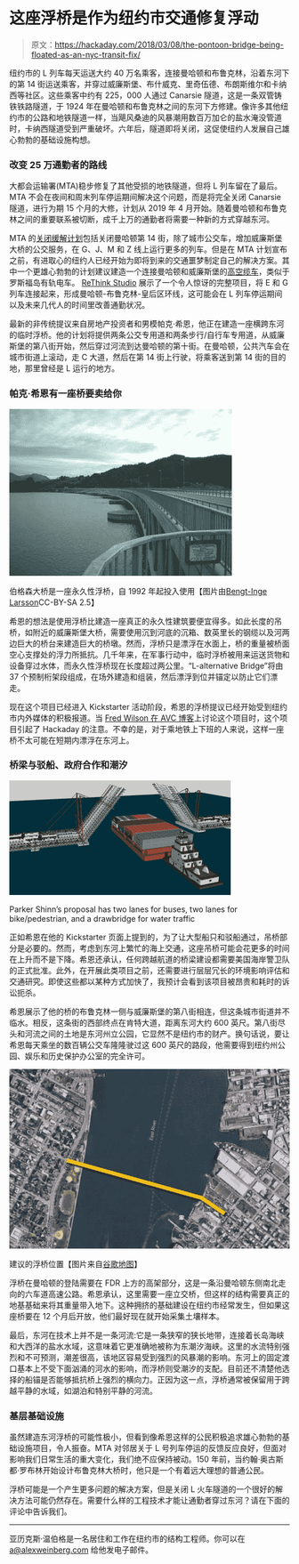 # 这座浮桥是作为纽约市交通修复浮动

> 原文：<https://hackaday.com/2018/03/08/the-pontoon-bridge-being-floated-as-an-nyc-transit-fix/>

纽约市的 L 列车每天运送大约 40 万名乘客，连接曼哈顿和布鲁克林，沿着东河下的第 14 街运送乘客，并穿过威廉斯堡、布什威克、里奇伍德、布朗斯维尔和卡纳西等社区。这些乘客中约有 225，000 人通过 Canarsie 隧道，这是一条双管铸铁铁路隧道，于 1924 年在曼哈顿和布鲁克林之间的东河下方修建。像许多其他纽约市的公路和地铁隧道一样，当飓风桑迪的风暴潮用数百万加仑的盐水淹没管道时，卡纳西隧道受到严重破坏。六年后，隧道即将关闭，这促使纽约人发展自己雄心勃勃的基础设施构想。

### 改变 25 万通勤者的路线

大都会运输署(MTA)稳步修复了其他受损的地铁隧道，但将 L 列车留在了最后。MTA 不会在夜间和周末列车停运期间解决这个问题，而是将完全关闭 Canarsie 隧道，进行为期 15 个月的大修，计划从 2019 年 4 月开始。随着曼哈顿和布鲁克林之间的重要联系被切断，成千上万的通勤者将需要一种新的方式穿越东河。

MTA 的[关闭缓解计划](https://ny.curbed.com/2017/12/13/16774084/l-train-shutdown-mitigation-plan-alternatives-mta-dot-nyc)包括关闭曼哈顿第 14 街，除了城市公交车，增加威廉斯堡大桥的公交服务，在 G、J、M 和 Z 线上运行更多的列车。但是在 MTA 计划宣布之前，有进取心的纽约人已经开始为即将到来的交通噩梦制定自己的解决方案。其中一个更雄心勃勃的计划建议建造一个连接曼哈顿和威廉斯堡的[高空缆车](http://www.eastriverskyway.com/)，类似于罗斯福岛有轨电车。 [ReThink Studio](https://ny.curbed.com/2016/7/27/12295718/l-train-alternative-e-train-reroute) 展示了一个令人惊讶的完整项目，将 E 和 G 列车连接起来，形成曼哈顿-布鲁克林-皇后区环线，这可能会在 L 列车停运期间以及未来几代人的时间里改善通勤状况。

最新的非传统提议来自房地产投资者和男模帕克·希恩，他正在建造一座横跨东河的临时浮桥。他的计划将提供两条公交专用道和两条步行/自行车专用道，从威廉斯堡的第八街开始，然后穿过河流到达曼哈顿的第十街。在曼哈顿，公共汽车会在城市街道上滚动，走 C 大道，然后在第 14 街上行驶，将乘客送到第 14 街的目的地，那里曾经是 L 运行的地方。

### 帕克·希恩有一座桥要卖给你

[![](img/da9bac52816928c1a6912b185e18d370.png)](https://hackaday.com/wp-content/uploads/2018/03/bergsc3b8ysundbrua.jpg) 

伯格森大桥是一座永久性浮桥，自 1992 年起投入使用【图片由[Bengt-Inge Larsson](https://commons.wikimedia.org/wiki/File:Bergs%C3%B8ysundbrua.jpg)CC-BY-SA 2.5】

希恩的想法是使用浮桥比建造一座真正的永久性建筑要便宜得多。如此长度的吊桥，如附近的威廉斯堡大桥，需要使用沉到河底的沉箱、数英里长的钢缆以及河两边巨大的桥台来建造巨大的桥墩。然而，浮桥只是漂浮在水面上，桥的重量被桥面空心支撑处的浮力所抵抗。几千年来，在军事行动中，临时浮桥被用来运送货物和设备穿过水体，而永久性浮桥现在长度超过两公里。“L-alternative Bridge”将由 37 个预制桁架段组成，在场外建造和组装，然后漂浮到位并锚定以防止它们漂走。

现在这个项目已经进入 Kickstarter 活动阶段，希恩的浮桥提议已经开始受到纽约市内外媒体的积极报道。当 [Fred Wilson 在 AVC 博客](http://avc.com/2018/02/funding-friday-the-l-ternative-bridge/)上讨论这个项目时，这个项目引起了 Hackaday 的注意。不幸的是，对于乘地铁上下班的人来说，这样一座桥不太可能在短期内漂浮在东河上。

### 桥梁与驳船、政府合作和潮汐

![](img/64a98d0a87a61d3ea26571cb8dfff975.png)

Parker Shinn’s proposal has two lanes for buses, two lanes for bike/pedestrian, and a drawbridge for water traffic

正如希恩在他的 Kickstarter 页面上提到的，为了让大型船只和驳船通过，吊桥部分是必要的。然而，考虑到东河上繁忙的海上交通，这座吊桥可能会花更多的时间在上升而不是下降。希恩还承认，任何跨越航道的桥梁建设都需要美国海岸警卫队的正式批准。此外，在开展此类项目之前，还需要进行层层冗长的环境影响评估和交通研究。即使这些都以某种方式加快了，我预计会看到该项目被昂贵和耗时的诉讼扼杀。

希恩展示了他的桥的布鲁克林一侧与威廉斯堡的第八街相连，但这条城市街道并不临水。相反，这条街的西部终点在肯特大道，距离东河大约 600 英尺。第八街尽头和河流之间的土地是东河州立公园，它显然不是纽约市的财产。换句话说，要让希恩每天乘坐的数百辆公交车隆隆驶过这 600 英尺的路段，他需要得到纽约州公园、娱乐和历史保护办公室的完全许可。

![](img/cd3af778854e1879b54748829c50e790.png)

建议的浮桥位置【图片来自[谷歌地图](https://drive.google.com/open?id=1oKRko3sqXPzGwyVu3vznlBb_OpZFlYuR&usp=sharing)】

浮桥在曼哈顿的登陆需要在 FDR 上方的高架部分，这是一条沿曼哈顿东侧南北走向的六车道高速公路。希恩承认，这里需要一座立交桥，但这样的结构需要真正的地基基础来将其重量带入地下。这种拥挤的基础建设在纽约市经常发生，但如果这座桥要在 12 个月后开放，他们最好现在就开始采集土壤样本。

最后，东河在技术上并不是一条河流:它是一条狭窄的狭长地带，连接着长岛海峡和大西洋的盐水水域，这意味着它更准确地被称为东潮汐海峡。这里的水流特别强烈和不可预测，潮差很高，该地区容易受到强烈的风暴潮的影响。东河上的固定渡口基本上不受下面汹涌的河水的影响，而浮桥则受潮汐的支配。目前还不清楚他选择的船锚是否能够抵抗桥上强烈的横向力。正因为这一点，浮桥通常被保留用于跨越平静的水域，如湖泊和特别平静的河流。

### 基层基础设施

虽然建造东河浮桥的可能性极小，但看到像希恩这样的公民积极追求雄心勃勃的基础设施项目，令人振奋。MTA 对邻居关于 L 号列车停运的反馈反应良好，但面对影响我们日常生活的重大变化，我们绝不应保持被动。150 年前，当约翰·奥古斯都·罗布林开始设计布鲁克林大桥时，他只是一个有着远大理想的普通公民。

浮桥可能是一个产生更多问题的解决方案，但是关闭 L 火车隧道的一个很好的解决方法可能仍然存在。需要什么样的工程技术才能让通勤者穿过东河？请在下面的评论中告诉我们。

* * *

亚历克斯·温伯格是一名居住和工作在纽约市的结构工程师。你可以在 a@alexweinberg.com 给他发电子邮件。
